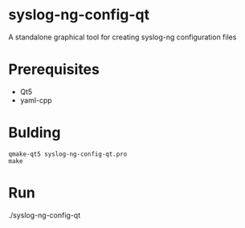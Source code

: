 # syslog-ng-config-qt
A standalone graphical tool for creating syslog-ng configuration files

# Prerequisites

- Qt5
- yaml-cpp

# Bulding

```
qmake-qt5 syslog-ng-config-qt.pro
make
```

# Run

./syslog-ng-config-qt
